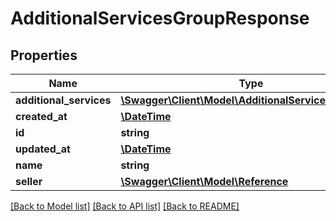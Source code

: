 # AdditionalServicesGroupResponse

## Properties
Name | Type | Description | Notes
------------ | ------------- | ------------- | -------------
**additional_services** | [**\Swagger\Client\Model\AdditionalServiceResponse[]**](AdditionalServiceResponse.md) |  | [optional] 
**created_at** | [**\DateTime**](\DateTime.md) |  | [optional] 
**id** | **string** |  | [optional] 
**updated_at** | [**\DateTime**](\DateTime.md) |  | [optional] 
**name** | **string** |  | [optional] 
**seller** | [**\Swagger\Client\Model\Reference**](Reference.md) |  | [optional] 

[[Back to Model list]](../../README.md#documentation-for-models) [[Back to API list]](../../README.md#documentation-for-api-endpoints) [[Back to README]](../../README.md)


